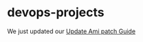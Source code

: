 # devops-projects

We just updated our [Update Ami patch Guide](https://github.com/Hameed-Akshal/devops-projects/tree/main/aws/lambda/UpdateAmiPatch)
